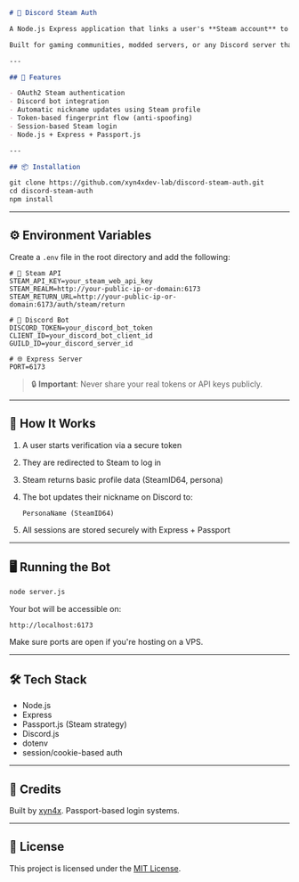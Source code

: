 ````markdown
# 🔐 Discord Steam Auth

A Node.js Express application that links a user's **Steam account** to their **Discord account**, verifies them, and updates their nickname in a guild with their Steam profile name and SteamID64.

Built for gaming communities, modded servers, or any Discord server that needs Steam identity verification.

---

## 🚀 Features

- OAuth2 Steam authentication
- Discord bot integration
- Automatic nickname updates using Steam profile
- Token-based fingerprint flow (anti-spoofing)
- Session-based Steam login
- Node.js + Express + Passport.js

---

## 📦 Installation

git clone https://github.com/xyn4xdev-lab/discord-steam-auth.git
cd discord-steam-auth
npm install

````

---

## ⚙️ Environment Variables

Create a `.env` file in the root directory and add the following:

```env
# 🔑 Steam API
STEAM_API_KEY=your_steam_web_api_key
STEAM_REALM=http://your-public-ip-or-domain:6173
STEAM_RETURN_URL=http://your-public-ip-or-domain:6173/auth/steam/return

# 🤖 Discord Bot
DISCORD_TOKEN=your_discord_bot_token
CLIENT_ID=your_discord_bot_client_id
GUILD_ID=your_discord_server_id

# 🌐 Express Server
PORT=6173
```

> 🔒 **Important**: Never share your real tokens or API keys publicly.

---

## 🧠 How It Works

1. A user starts verification via a secure token
2. They are redirected to Steam to log in
3. Steam returns basic profile data (SteamID64, persona)
4. The bot updates their nickname on Discord to:

   ```
   PersonaName (SteamID64)
   ```
5. All sessions are stored securely with Express + Passport

---

## 🖥️ Running the Bot

```bash
node server.js
```

Your bot will be accessible on:

```
http://localhost:6173
```

Make sure ports are open if you're hosting on a VPS.

---

## 🛠 Tech Stack

* Node.js
* Express
* Passport.js (Steam strategy)
* Discord.js
* dotenv
* session/cookie-based auth

---

## 🙏 Credits

Built by [xyn4x](https://github.com/xyn4xdev-lab).
Passport-based login systems.

---

## 📄 License

This project is licensed under the [MIT License](./LICENSE).
